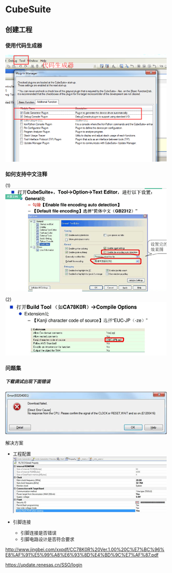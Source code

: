 # CubeSuite

## 创建工程

### 使用代码生成器

![](/assets/2.CubeSuiteAssets/工程配置1.png)


### 如何支持中文注释
(1)
![](/assets/2.CubeSuiteAssets/2]L88T$D0YNTYDE~%[10IJP.png)

(2)
![](/assets/2.CubeSuiteAssets/5{7WWFXGB%I1WVCNKVA[C$W.png)

### 问题集

##### 下载调试出现下面错误

![](/assets/2.CubeSuiteAssets/CSError下载调试.jpg)

解决方案

* 工程配置  
  ![](/assets/2.CubeSuiteAssets/CSError下载调试1.jpg)

* 引脚连接

  * 引脚连接是否错误
  * 引脚电路设计是否符合要求



http://www.jingbei.com/xxpdf/CC78K0R%20Ver.1.00%20C%E7%BC%96%E8%AF%91%E5%99%A8%E6%93%8D%E4%BD%9C%E7%AF%87.pdf


https://update.renesas.cn/SSO/login





